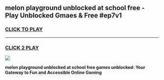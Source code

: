 
## melon playground unblocked at school free - Play Unblocked Gmaes & Free #ep7v1
<h3>
<a href="https://news.freeplayer.one?title=melon_playground_unblocked_at_school_free&ref=26F">CLICK TO PLAY</a></h3>
<hr>

<h3>
<a href="https://news.freeplayer.one?title=melon_playground_unblocked_at_school_free&ref=26F">CLICK 2 PLAY</a>
  
</h3>

<a href="https://news.freeplayer.one?title=melon_playground_unblocked_at_school_free&ref=26F/"><img src="https://clearcache.store/games.png"></a>


**melon playground unblocked at school free games unblocked: Your Gateway to Fun and Accessible Online Gaming**

